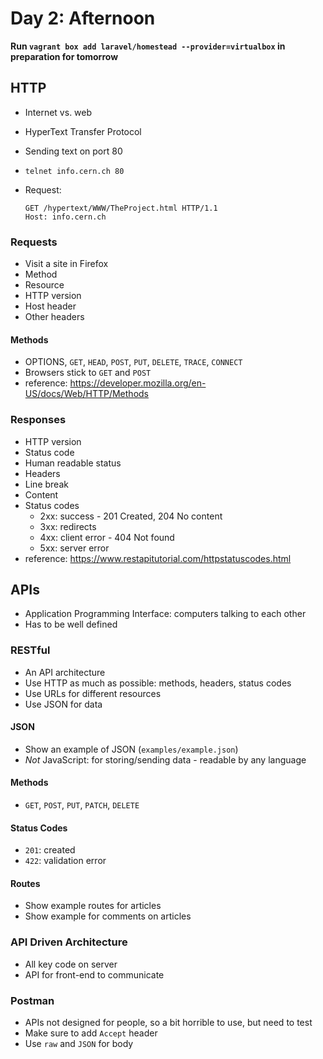 # Day 2: Afternoon

**Run `vagrant box add laravel/homestead --provider=virtualbox` in preparation for tomorrow**

## HTTP
- Internet vs. web
- HyperText Transfer Protocol
- Sending text on port 80
- `telnet info.cern.ch 80`
- Request:

    ```http
    GET /hypertext/WWW/TheProject.html HTTP/1.1
    Host: info.cern.ch
    ```

### Requests
- Visit a site in Firefox
- Method
- Resource
- HTTP version
- Host header
- Other headers

#### Methods
- OPTIONS, `GET`, `HEAD`, `POST`, `PUT`, `DELETE`, `TRACE`, `CONNECT`
- Browsers stick to `GET` and `POST`
- reference: https://developer.mozilla.org/en-US/docs/Web/HTTP/Methods

### Responses
- HTTP version
- Status code
- Human readable status
- Headers
- Line break
- Content
- Status codes
    - 2xx: success - 201 Created, 204 No content
    - 3xx: redirects
    - 4xx: client error - 404 Not found
    - 5xx: server error
- reference: https://www.restapitutorial.com/httpstatuscodes.html

## APIs
- Application Programming Interface: computers talking to each other
- Has to be well defined

### RESTful
- An API architecture
- Use HTTP as much as possible: methods, headers, status codes
- Use URLs for different resources
- Use JSON for data

#### JSON
- Show an example of JSON (`examples/example.json`)
- *Not* JavaScript: for storing/sending data - readable by any language


#### Methods
- `GET`, `POST`, `PUT`, `PATCH`, `DELETE`

#### Status Codes
- `201`: created
- `422`: validation error

#### Routes
- Show example routes for articles
- Show example for comments on articles

### API Driven Architecture
- All key code on server
- API for front-end to communicate

### Postman
- APIs not designed for people, so a bit horrible to use, but need to test
- Make sure to add `Accept` header
- Use `raw` and `JSON` for body
